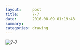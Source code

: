 ```yaml
---
layout:     post
title:      7-7
date:       2016-08-09 01:19:43
summary:    
categories: drawing
---
```

![7-7](/images/diary/77.png "3girls")
